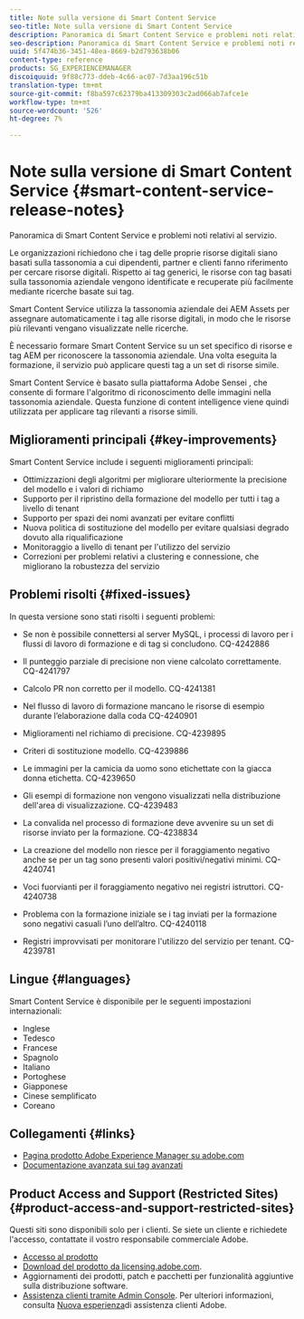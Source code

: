 ```yaml
---
title: Note sulla versione di Smart Content Service
seo-title: Note sulla versione di Smart Content Service
description: Panoramica di Smart Content Service e problemi noti relativi al servizio.
seo-description: Panoramica di Smart Content Service e problemi noti relativi al servizio.
uuid: 5f474b36-3451-48ea-8669-b2d793638b06
content-type: reference
products: SG_EXPERIENCEMANAGER
discoiquuid: 9f88c773-ddeb-4c66-ac07-7d3aa196c51b
translation-type: tm+mt
source-git-commit: f8ba597c62379ba413309303c2ad066ab7afce1e
workflow-type: tm+mt
source-wordcount: '526'
ht-degree: 7%

---
```



# Note sulla versione di Smart Content Service {#smart-content-service-release-notes}

Panoramica di Smart Content Service e problemi noti relativi al servizio.

Le organizzazioni richiedono che i tag delle proprie risorse digitali siano basati sulla tassonomia a cui dipendenti, partner e clienti fanno riferimento per cercare risorse digitali. Rispetto ai tag generici, le risorse con tag basati sulla tassonomia aziendale vengono identificate e recuperate più facilmente mediante ricerche basate sui tag.

Smart Content Service utilizza la tassonomia aziendale dei AEM Assets per assegnare automaticamente i tag alle risorse digitali, in modo che le risorse più rilevanti vengano visualizzate nelle ricerche.

È necessario formare Smart Content Service su un set specifico di risorse e tag AEM per riconoscere la tassonomia aziendale. Una volta eseguita la formazione, il servizio può applicare questi tag a un set di risorse simile.

Smart Content Service è basato sulla piattaforma Adobe Sensei , che consente di formare l&#39;algoritmo di riconoscimento delle immagini nella tassonomia aziendale. Questa funzione di content intelligence viene quindi utilizzata per applicare tag rilevanti a risorse simili.

## Miglioramenti principali {#key-improvements}

Smart Content Service include i seguenti miglioramenti principali:

* Ottimizzazioni degli algoritmi per migliorare ulteriormente la precisione del modello e i valori di richiamo
* Supporto per il ripristino della formazione del modello per tutti i tag a livello di tenant
* Supporto per spazi dei nomi avanzati per evitare conflitti
* Nuova politica di sostituzione del modello per evitare qualsiasi degrado dovuto alla riqualificazione
* Monitoraggio a livello di tenant per l&#39;utilizzo del servizio
* Correzioni per problemi relativi a clustering e connessione, che migliorano la robustezza del servizio

## Problemi risolti {#fixed-issues}

In questa versione sono stati risolti i seguenti problemi:

* Se non è possibile connettersi al server MySQL, i processi di lavoro per i flussi di lavoro di formazione e di tag si concludono. CQ-4242886

* Il punteggio parziale di precisione non viene calcolato correttamente. CQ-4241797

* Calcolo PR non corretto per il modello. CQ-4241381

* Nel flusso di lavoro di formazione mancano le risorse di esempio durante l’elaborazione dalla coda CQ-4240901

* Miglioramenti nel richiamo di precisione. CQ-4239895

* Criteri di sostituzione modello. CQ-4239886

* Le immagini per la camicia da uomo sono etichettate con la giacca donna etichetta. CQ-4239650

* Gli esempi di formazione non vengono visualizzati nella distribuzione dell&#39;area di visualizzazione. CQ-4239483

* La convalida nel processo di formazione deve avvenire su un set di risorse inviato per la formazione. CQ-4238834

* La creazione del modello non riesce per il foraggiamento negativo anche se per un tag sono presenti valori positivi/negativi minimi. CQ-4240741

* Voci fuorvianti per il foraggiamento negativo nei registri istruttori. CQ-4240738

* Problema con la formazione iniziale se i tag inviati per la formazione sono negativi casuali l’uno dell’altro. CQ-4240118

* Registri improvvisati per monitorare l&#39;utilizzo del servizio per tenant. CQ-4239781

## Lingue {#languages}

Smart Content Service è disponibile per le seguenti impostazioni internazionali:

* Inglese
* Tedesco
* Francese
* Spagnolo
* Italiano
* Portoghese
* Giapponese
* Cinese semplificato
* Coreano

## Collegamenti {#links}

* [Pagina prodotto  Adobe Experience Manager su adobe.com](https://www.adobe.com/marketing-cloud/experience-manager.html)
* [Documentazione avanzata sui tag avanzati](/help/assets/enhanced-smart-tags.md)

## Product Access and Support (Restricted Sites) {#product-access-and-support-restricted-sites}

Questi siti sono disponibili solo per i clienti. Se siete un cliente e richiedete l&#39;accesso, contattate il vostro responsabile commerciale  Adobe.

* [Accesso al prodotto](https://login.marketing.adobe.com)
* [Download del prodotto da licensing.adobe.com](https://licensing.adobe.com/).
* Aggiornamenti dei prodotti, patch e pacchetti per funzionalità aggiuntive sulla distribuzione [](https://experience.adobe.com/#/downloads/content/software-distribution/en/aem.html)software.
* [Assistenza clienti tramite  Admin Console](https://adminconsole.adobe.com/). Per ulteriori informazioni, consulta [Nuova esperienza](https://docs.adobe.com/content/help/en/customer-one/using/home.html)di assistenza clienti  Adobe.
